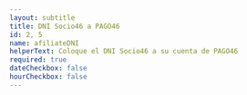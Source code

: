 ```yaml
---
layout: subtitle
title: DNI Socio46 a PAGO46
id: 2, 5
name: afiliateDNI
helperText: Coloque el DNI Socio46 a su cuenta de PAGO46
required: true
dateCheckbox: false
hourCheckbox: false
---
```


